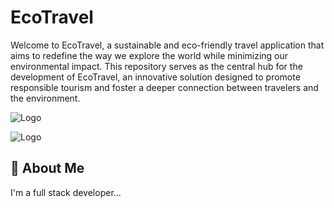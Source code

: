 
# EcoTravel

Welcome to EcoTravel, a sustainable and eco-friendly travel application that aims to redefine the way we explore the world while minimizing our environmental impact. This repository serves as the central hub for the development of EcoTravel, an innovative solution designed to promote responsible tourism and foster a deeper connection between travelers and the environment.




![Logo](https://firebasestorage.googleapis.com/v0/b/rishibose1901-f5ff6.appspot.com/o/Screenshot%202024-03-14%20111928.png?alt=media&token=58fc4396-b0bb-4eba-8fa9-5f46406db37b)

![Logo](https://firebasestorage.googleapis.com/v0/b/rishibose1901-f5ff6.appspot.com/o/WhatsApp%20Image%202024-03-14%20at%2011.15.54%20AM.jpeg?alt=media&token=54371f25-ba2c-4a1d-a58c-2cc17d3b0170)


## 🚀 About Me
I'm a full stack developer...

